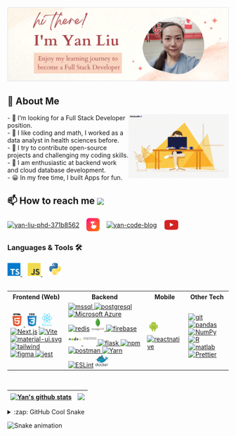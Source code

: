 ![Yan Liu banner](https://github.com/yanliu1111/yanliu1111/blob/main/Banner.PNG)
## 💬 About Me
<img align="right" alt="GIF" src="https://github.com/yanliu1111/yanliu1111/blob/main/coding.gif?raw=true" width="228" height="146" title="Do what you like, and do it best!"> 
<p align="left">
- 🔭 I’m looking for a Full Stack Developer position.<br>
- 🌱 I like coding and math, I worked as a data analyst in health sciences before.<br>
- 🚀 I try to contribute open-source projects and challenging my coding skills.<br>
- 💖 I am enthusiastic at backend work and cloud database development.<br>
- 😀 In my free time, I built Apps for fun.<br>
</p>

## 📫 How to reach me <a href="https://visitorbadge.io/status?path=https%3A%2F%2Fgithub.com%2Fyanliu1111"><img align="center" src="https://api.visitorbadge.io/api/visitors?path=https%3A%2F%2Fgithub.com%2Fyanliu1111&labelColor=%2337d67a&countColor=%23f47373" /></a>
<p align="left">
  <a href="https://linkedin.com/in/yan-liu-phd-371b8562" target="blank"><img align="center" src="https://raw.githubusercontent.com/rahuldkjain/github-profile-readme-generator/master/src/images/icons/Social/linked-in-alt.svg" alt="yan-liu-phd-371b8562" height="30" width="30" /></a>&nbsp&nbsp&nbsp
  <a href="https://www.yanlovescode.me" title="My Portfolio"><img align="center" src="https://github.com/yanliu1111/yanliu1111/blob/main/YanWebsite.svg" alt="yan-liu-portfolio" height="30" width="30" /></a>&nbsp&nbsp&nbsp
  <a href="https://www.yancodeblog.codes" title="My Blog"><img align="center" src="https://github.com/yanliu1111/yanliu1111/blob/main/yanblog.ico" alt="yan-code-blog" height="30" width="30" /></a>&nbsp&nbsp&nbsp
  <a href="https://youtu.be/spdII8rqkaM" title="My Project Demo"><img align="center" src="https://github.com/burgyl/youtube-icon-link/blob/main/icon_128.png" alt="my-project-demo" height="35" />
</a>
</p>

### Languages & Tools 🛠
<div>
<a href="https://www.typescriptlang.org/" target="_blank"> <img src="https://raw.githubusercontent.com/devicons/devicon/master/icons/typescript/typescript-original.svg" alt="typescript" width="30" height="30"/> </a>&nbsp&nbsp
<a href="https://developer.mozilla.org/en-US/docs/Web/JavaScript" target="_blank"> <img src="https://raw.githubusercontent.com/devicons/devicon/master/icons/javascript/javascript-original.svg" alt="javascript" width="30" height="30"/> </a>&nbsp&nbsp
<a href="https://www.python.org" target="_blank"> <img src="https://raw.githubusercontent.com/devicons/devicon/master/icons/python/python-original.svg" alt="python" width="33" height="33"/></a>
</div>

<br/>

<table>
  <tr>
    <th>Frontend (Web)</th>
    <th>Backend</th>
    <th>Mobile</th>
    <th>Other Tech</th>
  </tr>
  <tr>
    <td>
        <a href="https://www.w3.org/html/" target="_blank"> <img src="https://raw.githubusercontent.com/devicons/devicon/master/icons/html5/html5-original-wordmark.svg" alt="html5" width="30" height="30"/> </a>
        <a href="https://www.w3schools.com/css/" target="_blank"> <img src="https://raw.githubusercontent.com/devicons/devicon/master/icons/css3/css3-original-wordmark.svg" alt="css3" width="30" height="30"/> </a>
        <a href="https://reactjs.org/" title="react"> <img src="https://raw.githubusercontent.com/devicons/devicon/master/icons/react/react-original-wordmark.svg" alt="react" width="30" height="30"/> </a>
        <a href="https://nextjs.org/" title="Next.js"><img src="https://raw.githubusercontent.com/get-icon/geticon/master/icons/nextjs-icon.svg" alt="Next.js" width="30" height="30"></a>
        <a href="https://vitejs.dev/" title="Vite"><img src="https://github.com/get-icon/geticon/raw/master/icons/vite.svg" alt="Vite" width="30" height="30"></a>
        <a href="https://material-ui.dev/" title="material-ui.svg"><img src="https://github.com/get-icon/geticon/blob/master/icons/material-ui.svg" alt="material-ui.svg" width="30" height="30"></a>
        <a href="https://tailwindcss.com/" title="tailwindcss"> <img src="https://www.vectorlogo.zone/logos/tailwindcss/tailwindcss-icon.svg" alt="tailwind" width="30" height="30"/> </a>
        <a href="https://www.figma.com/" title="figma""> <img src="https://www.vectorlogo.zone/logos/figma/figma-icon.svg" alt="figma" width="30" height="30"/> </a>
        <a href="https://jestjs.io" title="jest"> <img src="https://www.vectorlogo.zone/logos/jestjsio/jestjsio-icon.svg" alt="jest" width="30" height="30"/> </a> 
    </td>
    <td>
       <a href="https://www.microsoft.com/en-us/sql-server" title="SQL"> <img src="https://www.svgrepo.com/show/303229/microsoft-sql-server-logo.svg" alt="mssql" width="30" height="30"/> </a> 
      <a href="https://www.postgresql.org/" title="postgres"> <img src="https://github.com/get-icon/geticon/blob/master/icons/postgresql.svg" alt="postgresql" width="30" height="30"/> </a> 
      <a href="https://azure.microsoft.com/" title="Microsoft Azure"><img src="https://github.com/get-icon/geticon/raw/master/icons/azure-icon.svg" alt="Microsoft Azure" width="30" height="30"></a>
      <a href="https://redis.io/" title="redis"><img src="https://github.com/get-icon/geticon/blob/master/icons/redis.svg" alt="redis" width="30" height="30"></a>
      <a href="https://www.mongodb.com/" title="mongodb"> <img src="https://raw.githubusercontent.com/devicons/devicon/master/icons/mongodb/mongodb-original-wordmark.svg" alt="mongodb" width="30" height="30"/> </a>
       <a href="https://firebase.google.com/" title="Firebase"> <img src="https://www.vectorlogo.zone/logos/firebase/firebase-icon.svg" alt="firebase" width="30" height="30"/> </a>
       <a href="https://nodejs.org" target="_blank"> <img src="https://raw.githubusercontent.com/devicons/devicon/master/icons/nodejs/nodejs-original-wordmark.svg" alt="nodejs" width="30" height="30"/> </a>
       <a href="https://expressjs.com" target="_blank"> <img src="https://raw.githubusercontent.com/devicons/devicon/master/icons/express/express-original-wordmark.svg" alt="express" width="30" height="30"/> </a>
       <a href="https://flask.com" target="_blank"> <img src="https://github.com/get-icon/geticon/blob/master/icons/flask.svg" alt="flask" width="30" height="30"/> </a>
       <a href="https://www.npmjs.com/" title="npm"><img src="https://github.com/get-icon/geticon/raw/master/icons/npm.svg" alt="npm" width="30" height="30"></a>
       <a href="https://postman.com" title="postman"> <img src="https://www.vectorlogo.zone/logos/getpostman/getpostman-icon.svg" alt="postman" width="30" height="30"/> </a>
        <a href="https://yarnpkg.com/" title="Yarn"><img src="https://github.com/get-icon/geticon/raw/master/icons/yarn.svg" alt="Yarn" width="30" height="30"></a>
  <a href="https://eslint.org/" title="ESLint"><img src="https://github.com/get-icon/geticon/raw/master/icons/eslint.svg" alt="ESLint" width="30" height="30"></a>
        <a href="https://www.docker.com/" title="docker"> <img src="https://raw.githubusercontent.com/devicons/devicon/master/icons/docker/docker-original-wordmark.svg" alt="docker" width="30" height="30"/> </a>
    </td>
    <td>
        <a href="https://developer.android.com" title="android-studio"> <img src="https://raw.githubusercontent.com/devicons/devicon/master/icons/android/android-original-wordmark.svg" alt="android" width="30" height="30"/></a>
        <a href="https://reactnative.dev/" title="reactnative"> <img src="https://reactnative.dev/img/header_logo.svg" alt="reactnative" width="30" height="30"/> </a>
    </td>
    <td>
        <a href="https://git-scm.com/" title="git"> <img src="https://www.vectorlogo.zone/logos/git-scm/git-scm-icon.svg" alt="git" width="30" height="30"/> </a>
        <a href="https://pandas.pydata.org/" title="pandas"><img src="https://github.com/get-icon/geticon/raw/master/icons/pandas-icon.svg" alt="pandas" width="30" height="30"></a>
<a href="https://numpy.org/" title="NumPy"><img src="https://github.com/get-icon/geticon/raw/master/icons/numpy-icon.svg" alt="NumPy" width="30" height="30"></a>
  <a href="https://www.r-project.org/" title="R"><img src="https://github.com/get-icon/geticon/raw/master/icons/r-lang.svg" alt="R" width="30" height="30"></a>
  <a href="https://www.mathworks.com/" title="Matlab"> <img  src="https://upload.wikimedia.org/wikipedia/commons/2/21/Matlab_Logo.png" alt="matlab" width="30" height="30"/> </a>
  <a href="https://prettier.io/" title="Prettier"><img src="https://github.com/get-icon/geticon/raw/master/icons/prettier.svg" alt="Prettier" width="30" height="30"></a>
    </td>
  </tr>
</table>


<br>

| <a href="https://github.com/yanliu1111/github-readme-stats"><img align="center" src="https://github-readme-stats.vercel.app/api?username=yanliu1111&show_icons=true&include_all_commits=true&theme=buefy&hide_border=true" alt="Yan's github stats" /></a> | <a href="https://github.com/yanliu1111/github-readme-stats"><img align="center" src="https://github-readme-stats.vercel.app/api/top-langs/?username=yanliu1111&layout=compact&theme=buefy&hide_border=true" /></a> |
| ------------- | ------------- |

<details>
<summary>:zap: GitHub Cool Snake</summary>
<img src="https://emojis.slackmojis.com/emojis/images/1531849430/4246/blob-sunglasses.gif?1531849430" width="50"/>
<img src="https://github.com/sciencepal/sciencepal/blob/master/assets/Hi.gif" width="50px">
  
<div align="center">
    <a href="https://git.io/typing-svg"><img src="https://readme-typing-svg.demolab.com?font=Courgette&color=4285F4&size=40&center=true&vCenter=true&width=600&&lines=HELLO+WORLD+:);" alt="Hello"></a>
</div>
</details>

![Snake animation](https://github.com/yanliu1111/yanliu1111/blob/output/github-contribution-grid-snake.svg)
 
 
